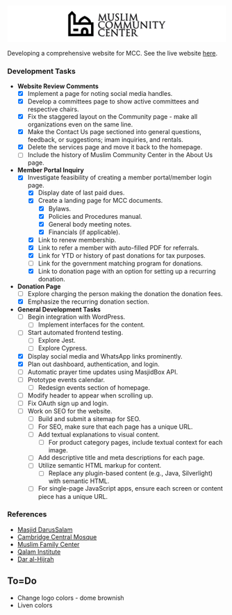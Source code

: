![](logo-repo.png)

Developing a comprehensive website for MCC. See the live website [here](https://mparchment.github.io/mccmd/). 

### Development Tasks

- **Website Review Comments**
  - [X] Implement a page for noting social media handles.
  - [X] Develop a committees page to show active committees and respective chairs.
  - [X] Fix the staggered layout on the Community page - make all organizations even on the same line.
  - [X] Make the Contact Us page sectioned into general questions, feedback, or suggestions; imam inquiries, and rentals.
  - [X] Delete the services page and move it back to the homepage.
  - [ ] Include the history of Muslim Community Center in the About Us page.

- **Member Portal Inquiry**
  - [X] Investigate feasibility of creating a member portal/member login page.
    - [X] Display date of last paid dues.
    - [X] Create a landing page for MCC documents.
      - [X] Bylaws.
      - [X] Policies and Procedures manual.
      - [X] General body meeting notes.
      - [X] Financials (if applicable).
    - [X] Link to renew membership.
    - [X] Link to refer a member with auto-filled PDF for referrals.
    - [X] Link for YTD or history of past donations for tax purposes.
    - [ ] Link for the government matching program for donations.
    - [X] Link to donation page with an option for setting up a recurring donation.

- **Donation Page**
  - [ ] Explore charging the person making the donation the donation fees.
  - [X] Emphasize the recurring donation section.

- **General Development Tasks**
  - [ ] Begin integration with WordPress.
    - [ ] Implement interfaces for the content.
  - [ ] Start automated frontend testing.
    - [ ] Explore Jest.
    - [ ] Explore Cypress.
  - [X] Display social media and WhatsApp links prominently.
  - [X] Plan out dashboard, authentication, and login.
  - [ ] Automatic prayer time updates using MasjidBox API.
  - [ ] Prototype events calendar.
    - [ ] Redesign events section of homepage.
  - [ ] Modify header to appear when scrolling up.
  - [ ] Fix OAuth sign up and login.
  - [ ] Work on SEO for the website.
    - [ ] Build and submit a sitemap for SEO.
    - [ ] For SEO, make sure that each page has a unique URL.
    - [ ] Add textual explanations to visual content.
      - [ ] For product category pages, include textual context for each image.
    - [ ] Add descriptive title and meta descriptions for each page.
    - [ ] Utilize semantic HTML markup for content.
      - [ ] Replace any plugin-based content (e.g., Java, Silverlight) with semantic HTML.
    - [ ] For single-page JavaScript apps, ensure each screen or content piece has a unique URL.

### References

- [Masjid DarusSalam](https://masjidds.org/)
- [Cambridge Central Mosque](https://cambridgecentralmosque.org/)
- [Muslim Family Center](https://www.muslimfamilycenter.org/)
- [Qalam Institute](https://www.qalam.institute/)
- [Dar al-Hijrah](https://hijrah.org/)

## To=Do
- Change logo colors - dome brownish
- Liven colors 
